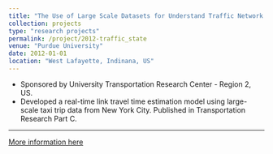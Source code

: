 ```yaml
---
title: "The Use of Large Scale Datasets for Understand Traffic Network State"
collection: projects
type: "research projects"
permalink: /project/2012-traffic_state
venue: "Purdue University"
date: 2012-01-01
location: "West Lafayette, Indinana, US"
---
```


* Sponsored by University Transportation Research Center - Region 2, US. 
* Developed a real-time link travel time estimation model using large-scale taxi trip data from New York City. Published in Transportation Research Part C.

---

[More information here](https://trid.trb.org/view/1299690)